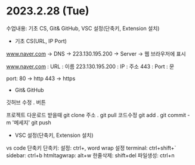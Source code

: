 # 2023.2.28 (Tue)

수업내용: 기초 CS, Git& GitHub, VSC 설정(단축키, Extension 설치)

* 기초 CS(URL, IP Port)

www.naver.com -> DNS -> 223.130.195.200 -> Server -> 웹 브라우저에 표시

www.naver.com : URL : 이름
223.130.195.200 : IP : 주소
443 : Port : 문

port: 
80 -> http
443 -> https

* Git& GitHub

깃허브 수정
. 버튼

프로젝트 다운로드 받을때
git clone 주소 .
git pull
코드수정
git add .
git commit -m '메세지'
git push

* VSC 설정(단축키, Extension 설치)

vs code 단축키
단축키: 
설정: ctrl+,
word wrap 설정
terminal: ctrl+shift+`
sidebar: ctrl+b
htmltagwrap: alt+w
한줄삭제: shift+del
파일생성: ctrl+n
